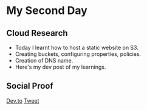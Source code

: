 <!-- This is a template you can use for quick progress days. It removes a lot of the steps we encourage you to share in the longer template 000-DAY-ARTICLE-LONG-TEMPLATE.MD-->

# My Second Day

## Cloud Research

- Today I learnt how to host a static website on S3.
- Creating buckets, configuring properties, policies.
- Creation of DNS name.
- Here's my dev post of my learnings.

## Social Proof

[Dev.to](https://dev.to/sudhachandranbc/host-static-website-in-s3-with-namecheap-dns-2ioc)
[Tweet](https://twitter.com/SudhaKishoreBC/status/1288268960220110848)
